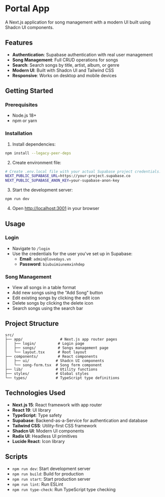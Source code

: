 # Portal App

A Next.js application for song management with a modern UI built using Shadcn UI components.

## Features

- **Authentication**: Supabase authentication with real user management
- **Song Management**: Full CRUD operations for songs
- **Search**: Search songs by title, artist, album, or genre
- **Modern UI**: Built with Shadcn UI and Tailwind CSS
- **Responsive**: Works on desktop and mobile devices

## Getting Started

### Prerequisites

- Node.js 18+
- npm or yarn

### Installation

1. Install dependencies:

```bash
npm install --legacy-peer-deps
```

2. Create environment file:

```bash
# Create .env.local file with your actual Supabase project credentials:
NEXT_PUBLIC_SUPABASE_URL=https://your-project.supabase.co
NEXT_PUBLIC_SUPABASE_ANON_KEY=your-supabase-anon-key
```

3. Start the development server:

```bash
npm run dev
```

4. Open [http://localhost:3001](http://localhost:3001) in your browser

## Usage

### Login

- Navigate to `/login`
- Use the credentials for the user you've set up in Supabase:
  - **Email**: `admin@lovedays.vn`
  - **Password**: `biubuimiunemxinhdep`

### Song Management

- View all songs in a table format
- Add new songs using the "Add Song" button
- Edit existing songs by clicking the edit icon
- Delete songs by clicking the delete icon
- Search songs using the search bar

## Project Structure

```
src/
├── app/                 # Next.js app router pages
│   ├── login/          # Login page
│   ├── songs/          # Songs management page
│   └── layout.tsx      # Root layout
├── components/         # React components
│   ├── ui/            # Shadcn UI components
│   └── song-form.tsx  # Song form component
├── lib/               # Utility functions
├── styles/            # Global styles
└── types/             # TypeScript type definitions
```

## Technologies Used

- **Next.js 15**: React framework with app router
- **React 19**: UI library
- **TypeScript**: Type safety
- **Supabase**: Backend-as-a-Service for authentication and database
- **Tailwind CSS**: Utility-first CSS framework
- **Shadcn UI**: Modern UI components
- **Radix UI**: Headless UI primitives
- **Lucide React**: Icon library

## Scripts

- `npm run dev`: Start development server
- `npm run build`: Build for production
- `npm run start`: Start production server
- `npm run lint`: Run ESLint
- `npm run type-check`: Run TypeScript type checking
